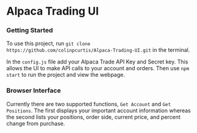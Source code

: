 # Alpaca Trading UI

### Getting Started

To use this project, run ```git clone https://github.com/colinpcurtis/Alpaca-Trading-UI.git``` in the terminal.  

In the ```config.js``` file add your Alpaca Trade API Key and Secret key.  This allows the UI to make API calls to your account and orders.  Then use ```npm start``` to run the project and view the webpage.

### Browser Interface
Currently there are two supported functions, ```Get Account``` and ```Get Positions```.  The first displays your important account information whereas the second lists your positions, order side, current price, and percent change from purchase.